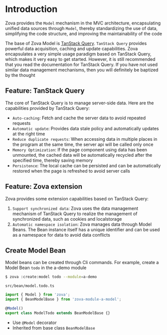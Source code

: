 # Introduction

Zova provides the `Model` mechanism in the MVC architecture, encapsulating unified data sources through `Model`, thereby standardizing the use of data, simplifying the code structure, and improving the maintainability of the code

The base of Zova Model is [TanStack Query](https://tanstack.com/query/latest/docs/framework/vue/overview). `TanStack Query` provides powerful data acquisition, caching and update capabilities. Zova encapsulates a very simple usage paradigm based on TanStack Query, which makes it very easy to get started. However, it is still recommended that you read the documentation for TanStack Query. If you have not used similar data management mechanisms, then you will definitely be baptized by the thought

## Feature: TanStack Query

The core of TanStack Query is to manage server-side data. Here are the capabilities provided by TanStack Query:

- `Auto-caching`: Fetch and cache the server data to avoid repeated requests
- `Automatic update`: Provides data stale policy and automatically updates at the right time
- `Reduce duplicate requests`: When accessing data in multiple places in the program at the same time, the server api will be called only once
- `Memory Optimization`: If the page component using data has been unmounted, the cached data will be automatically recycled after the specified time, thereby saving memory
- `Persistence`: The local cache can be persisted and can be automatically restored when the page is refreshed to avoid server calls

## Feature: Zova extension

Zova provides some extension capabilities based on TanStack Query:

1. `Support synchronized data`: Zova uses the data management mechanism of TanStack Query to realize the management of synchronized data, such as cookies and localstorage
2. `Automatic namespace isolation`: Zova manages data through Model Beans. The Bean instance itself has a unique identifier and can be used as a namespace for data to avoid data conflicts

## Create Model Bean

Model beans can be created through Cli commands. For example, create a Model Bean `todo` in the a-demo module

```bash
$ zova :create:model todo --module=a-demo
```

`src/bean/model.todo.ts`

```typescript
import { Model } from 'zova';
import { BeanModelBase } from 'zova-module-a-model';

@Model()
export class ModelTodo extends BeanModelBase {}
```

- Use `@Model` decorator
- Inherited from base class `BeanModelBase`
